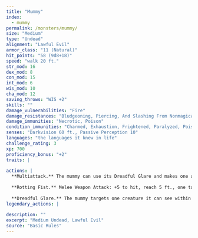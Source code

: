 ```yaml
---
title: "Mummy"
index:
  - mummy
permalink: /monsters/mummy/
size: "Medium"
type: "Undead"
alignment: "Lawful Evil"
armor_class: "11 (Natural)"
hit_points: "58 (9d8+18)"
speed: "walk 20 ft."
str_mod: 16
dex_mod: 8
con_mod: 15
int_mod: 6
wis_mod: 10
cha_mod: 12
saving_throws: "WIS +2"
skills: ""
damage_vulnerabilities: "Fire"
damage_resistances: "Bludgeoning, Piercing, And Slashing From Nonmagical Weapons"
damage_immunities: "Necrotic, Poison"
condition_immunities: "Charmed, Exhaustion, Frightened, Paralyzed, Poisoned"
senses: "Darkvision 60 ft., Passive Perception 10"
languages: "the languages it knew in life"
challenge_rating: 3
xp: 700
proficiency_bonus: "+2"
traits: |
  
actions: |
  **Multiattack.** The mummy can use its Dreadful Glare and makes one attack with its rotting fist.
  
  **Rotting Fist.** Melee Weapon Attack: +5 to hit, reach 5 ft., one target. Hit: 10 (2d6 + 3) bludgeoning damage plus 10 (3d6) necrotic damage. If the target is a creature, it must succeed on a DC 12 Constitution saving throw or be cursed with mummy rot. The cursed target can't regain hit points, and its hit point maximum decreases by 10 (3d6) for every 24 hours that elapse. If the curse reduces the target's hit point maximum to 0, the target dies, and its body turns to dust. The curse lasts until removed by the remove curse spell or other magic.
  
  **Dreadful Glare.** The mummy targets one creature it can see within 60 ft. of it. If the target can see the mummy, it must succeed on a DC 11 Wisdom saving throw against this magic or become frightened until the end of the mummy's next turn. If the target fails the saving throw by 5 or more, it is also paralyzed for the same duration. A target that succeeds on the saving throw is immune to the Dreadful Glare of all mummies (but not mummy lords) for the next 24 hours.  
legendary_actions: |
  
description: ""
excerpt: "Medium Undead, Lawful Evil"
source: "Basic Rules"
---
```

